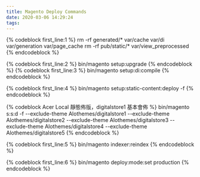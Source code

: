 ```yaml
---
title: Magento Deploy Commands
date: 2020-03-06 14:29:24
tags:
---
```


{% codeblock first_line:1 %}
rm -rf generated/* var/cache var/di var/generation var/page_cache
rm -rf pub/static/* var/view_preprocessed
{% endcodeblock %}

{% codeblock first_line:2 %}
bin/magento setup:upgrade
{% endcodeblock %}
{% codeblock first_line:3 %}
bin/magento setup:di:compile
{% endcodeblock %}

{% codeblock first_line:4 %}
bin/magento setup:static-content:deploy -f
{% endcodeblock %}

{% codeblock Acer Local 靜態佈版，digitalstore1 基本會佈 %}
bin/magento s:s:d -f --exclude-theme Alothemes/digitalstore1 --exclude-theme Alothemes/digitalstore2 --exclude-theme Alothemes/digitalstore3 --exclude-theme Alothemes/digitalstore4 --exclude-theme Alothemes/digitalstore5
{% endcodeblock %}


{% codeblock first_line:5 %}
bin/magento indexer:reindex
{% endcodeblock %}



{% codeblock first_line:6 %}
bin/magento deploy:mode:set production
{% endcodeblock %}